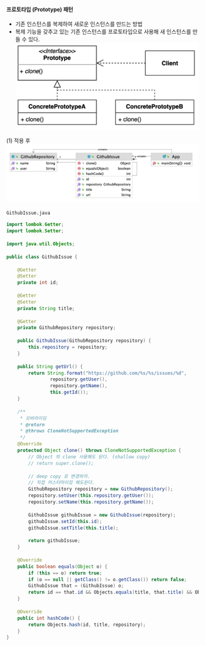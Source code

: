 #### 프로토타입 (Prototype) 패턴
- 기존 인스턴스를 복제하여 새로운 인스턴스를 만드는 방법
- 복제 기능을 갖추고 있는 기존 인스턴스를 프로토타입으로 사용해 새 인스턴스를 만들 수 있다.
![IMAGES](../report/images/prototype01.png)     

(1) 적용 후
![IMAGES](../report/images/prototype02.png)

```GithubIssue.java```
```java
import lombok.Getter;
import lombok.Setter;

import java.util.Objects;

public class GithubIssue {

    @Getter
    @Setter
    private int id;

    @Getter
    @Setter
    private String title;

    @Getter
    private GithubRepository repository;

    public GithubIssue(GithubRepository repository) {
        this.repository = repository;
    }

    public String getUrl() {
        return String.format("https://github.com/%s/%s/issues/%d",
                repository.getUser(),
                repository.getName(),
                this.getId());
    }

    /**
     * 오버라이딩
     * @return
     * @throws CloneNotSupportedException
     */
    @Override
    protected Object clone() throws CloneNotSupportedException {
        // Object 의 clone 사용해도 된다. (shallow copy)
        // return super.clone();

        // deep copy 로 변경하자.
        // 직접 커스터마이징 해도된다.
        GithubRepository repository = new GithubRepository();
        repository.setUser(this.repository.getUser());
        repository.setName(this.repository.getName());

        GithubIssue githubIssue = new GithubIssue(repository);
        githubIssue.setId(this.id);
        githubIssue.setTitle(this.title);

        return githubIssue;
    }

    @Override
    public boolean equals(Object o) {
        if (this == o) return true;
        if (o == null || getClass() != o.getClass()) return false;
        GithubIssue that = (GithubIssue) o;
        return id == that.id && Objects.equals(title, that.title) && Objects.equals(repository, that.repository);
    }

    @Override
    public int hashCode() {
        return Objects.hash(id, title, repository);
    }
}
```
